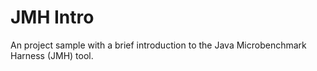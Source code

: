 # JMH Intro

An project sample with a brief introduction to the Java Microbenchmark
Harness (JMH) tool.

